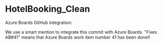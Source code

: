 # HotelBooking_Clean

Azure Boards GitHub integration:

We use a smart mention to integrate this commit with Azure Boards. "Fixes AB#41" means that Azure Boards work item number 41 has been done!!
